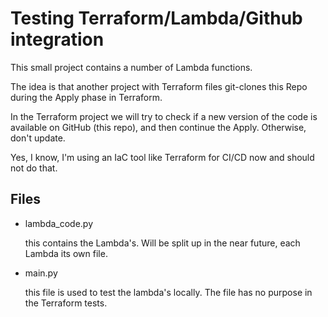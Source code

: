 # Testing Terraform/Lambda/Github integration

This small project contains a number of Lambda functions. 

The idea is that another project with Terraform files git-clones this Repo during the Apply phase in Terraform.

In the Terraform project we will try to check if a new version of the code is available on GitHub (this repo), and then continue the Apply.
Otherwise, don't update.

Yes, I know, I'm using an IaC tool like Terraform for CI/CD now and should not do that.

## Files

- lambda_code.py 

  this contains the Lambda's. Will be split up in the near future, each Lambda its own file.
- main.py

  this file is used to test the lambda's locally. The file has no purpose in the Terraform tests.
